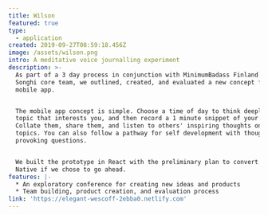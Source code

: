 ```yaml
---
title: Wilson
featured: true
type:
  - application
created: 2019-09-27T08:59:18.456Z
image: /assets/wilson.png
intro: A meditative voice journalling experiment
description: >-
  As part of a 3 day process in conjunction with MinimumBadass Finland and the
  Songhi core team, we outlined, created, and evaluated a new concept for a
  mobile app.


  The mobile app concept is simple. Choose a time of day to think deeply about a
  topic that interests you, and then record a 1 minute snippet of your thoughts.
  Collate them, share them, and listen to others' inspiring thoughts on the same
  topics. You can also follow a pathway for self development with thought
  provoking questions.


  We built the prototype in React with the preliminary plan to convert to React
  Native if we chose to go ahead.
features: |-
  * An exploratory conference for creating new ideas and products
  * Team building, product creation, and evaluation process
link: 'https://elegant-wescoff-2ebba0.netlify.com'
---
```


